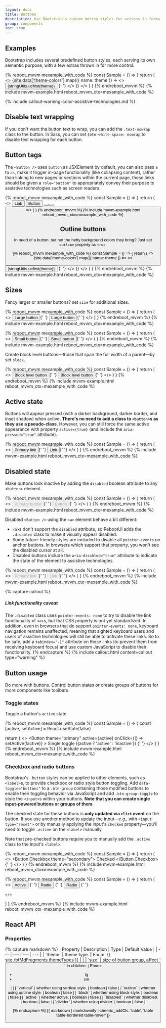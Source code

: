```yaml
---
layout: docs
title: Buttons
description: Use Bootstrap's custom button styles for actions in forms, dialogs, and more with support for multiple sizes, states, and more.
group: components
toc: true
---
```


## Examples

Bootstrap includes several predefined button styles, each serving its own semantic purpose, with a few extras thrown in for more control.

{% reboot_mvvm mexample_with_code %}
const Sample = () => {
  return (
    <>
        {site.data['theme-colors'].map(({ name: theme }) =>
          <>
            <Button class="mb-3" theme={theme}>
              {stringUtils.ucfirst(theme)}
            </Button>
            {' '}
          </>
        )}
    </>
  )
}
{% endreboot_mvvm %}
{% include mvvm-example.html reboot_mvvm_ctx=mexample_with_code %}

{% include callout-warning-color-assistive-technologies.md %}

## Disable text wrapping

If you don't want the button text to wrap, you can add the `.text-nowrap` class to the button. In Sass, you can set `$btn-white-space: nowrap` to disable text wrapping for each button.

## Button tags

The `<Button />` uses `button` as JSXElement by default, you can also pass `a` to `as`, make it trigger in-page functionality (like collapsing content), rather than linking to new pages or sections within the current page, these links should be given a `role="button"` to appropriately convey their purpose to assistive technologies such as screen readers.

{% reboot_mvvm mexample_with_code %}
const Sample = () => {
  return (
    <>
      <Button as="a" href="#" class="mr-1" theme="primary" role="button">Link</Button>
      <Button class="mr-1" theme="primary" role="button" type='submit'>Button</Button>
      <Button as="input" class="mr-1" theme="primary" role="button" value="Input" type='button' />
      <Button as="input" class="mr-1" theme="primary" role="button" value="Submit" type='submit' />
      <Button as="input" class="mr-1" theme="primary" role="button" value="Reset" type='reset' />
    </>
  )
}
{% endreboot_mvvm %}
{% include mvvm-example.html reboot_mvvm_ctx=mexample_with_code %}

## Outline buttons

In need of a button, but not the hefty background colors they bring? Just set `outline` property as `true`.

{% reboot_mvvm mexample_with_code %}
const Sample = () => {
  return (
    <>
      {site.data['theme-colors'].map(({ name: theme }) =>
        <>
          <Button outline theme={theme}>
            {stringUtils.ucfirst(theme)}
          </Button>
          {' '}
        </>
      )}
    </>
  )
}
{% endreboot_mvvm %}
{% include mvvm-example.html reboot_mvvm_ctx=mexample_with_code %}

## Sizes

Fancy larger or smaller buttons? set `size` for additional sizes.

{% reboot_mvvm mexample_with_code %}
const Sample = () => {
  return (
    <>
      <Button type="button" size="lg" theme="primary">Large button</Button>{' '}
      <Button type="button" size="lg" theme="secondary">Large button</Button>{' '}
    </>
  )
}
{% endreboot_mvvm %}
{% include mvvm-example.html reboot_mvvm_ctx=mexample_with_code %}

{% reboot_mvvm mexample_with_code %}
const Sample = () => {
  return (
    <>
      <Button type="button" size="sm" theme="primary">Small button</Button>{' '}
      <Button type="button" size="sm" theme="secondary">Small button</Button>{' '}
    </>
  )
}
{% endreboot_mvvm %}
{% include mvvm-example.html reboot_mvvm_ctx=mexample_with_code %}

Create block level buttons—those that span the full width of a parent—by set `block`.

{% reboot_mvvm mexample_with_code %}
const Sample = () => {
  return (
    <>
      <Button type="button" size="lg" block theme="primary">Block level button</Button>{' '}
      <Button type="button" size="lg" block theme="secondary">Block level button</Button>{' '}
    </>
  )
}
{% endreboot_mvvm %}
{% include mvvm-example.html reboot_mvvm_ctx=mexample_with_code %}

## Active state

Buttons will appear pressed (with a darker background, darker border, and inset shadow) when active. **There's no need to add a class to `<button>`s as they use a pseudo-class**. However, you can still force the same active appearance with property `active={true}`  (and include the <code>aria-pressed="true"</code> attribute).

{% reboot_mvvm mexample_with_code %}
const Sample = () => {
  return (
    <>
      <Button as="a" size="lg" active theme="primary" aria-pressed="true">Primary link</Button>{' '}
      <Button as="a" size="lg" active theme="secondary" aria-pressed="true">Link</Button>{' '}
    </>
  )
}
{% endreboot_mvvm %}
{% include mvvm-example.html reboot_mvvm_ctx=mexample_with_code %}

## Disabled state

Make buttons look inactive by adding the `disabled` boolean attribute to any `<button>` element.

{% reboot_mvvm mexample_with_code %}
const Sample = () => {
  return (
    <>
      <Button size="lg" active theme="primary" disabled>Primary button</Button>{' '}
      <Button size="lg" active theme="secondary" disabled>Button</Button>{' '}
    </>
  )
}
{% endreboot_mvvm %}
{% include mvvm-example.html reboot_mvvm_ctx=mexample_with_code %}

Disabled `<Button />` using the `<a>` element behave a bit different:

- `<a>`s don't support the `disabled` attribute, so RebootUI adds the `.disabled` class to make it visually appear disabled.
- Some future-friendly styles are included to disable all `pointer-events` on anchor buttons. In browsers which support that property, you won't see the disabled cursor at all.
- Disabled buttons include the `aria-disabled="true"` attribute to indicate the state of the element to assistive technologies.

{% reboot_mvvm mexample_with_code %}
const Sample = () => {
  return (
    <>
      <Button as="a" size="lg" theme="primary" disabled>Primary link</Button>{' '}
      <Button as="a" size="lg" theme="secondary" disabled>Link</Button>{' '}
    </>
  )
}
{% endreboot_mvvm %}
{% include mvvm-example.html reboot_mvvm_ctx=mexample_with_code %}

{% capture callout %}
##### Link functionality caveat

The `.disabled` class uses `pointer-events: none` to try to disable the link functionality of `<a>`s, but that CSS property is not yet standardized. In addition, even in browsers that do support `pointer-events: none`, keyboard navigation remains unaffected, meaning that sighted keyboard users and users of assistive technologies will still be able to activate these links. So to be safe, add a `tabindex="-1"` attribute on these links (to prevent them from receiving keyboard focus) and use custom JavaScript to disable their functionality.
{% endcapture %}
{% include callout.html content=callout type="warning" %}

## Button usage

Do more with buttons. Control button states or create groups of buttons for more components like toolbars.

### Toggle states

Toggle a button's `active` state.

{% reboot_mvvm mexample_with_code %}
const Sample = () => {
  const [active, setActive] = React.useState(false)

  return (
    <>
      <Button
        theme="primary"
        active={active}
        onClick={() => setActive(!active)}
      >
        Single toggle ({active ? 'active' : 'inactive'})
      </Button>{' '}
    </>
  )
}
{% endreboot_mvvm %}
{% include mvvm-example.html reboot_mvvm_ctx=mexample_with_code %}

### Checkbox and radio buttons

Bootstrap's `.button` styles can be applied to other elements, such as `<label>`s, to provide checkbox or radio style button toggling. Add `data-toggle="buttons"` to a `.btn-group` containing those modified buttons to enable their toggling behavior via JavaScript and add `.btn-group-toggle` to style the `<input>`s within your buttons. **Note that you can create single input-powered buttons or groups of them.**

The checked state for these buttons is **only updated via `click` event** on the button. If you use another method to update the input—e.g., with `<input type="reset">` or by manually applying the input's `checked` property—you'll need to toggle `.active` on the `<label>` manually.

Note that pre-checked buttons require you to manually add the `.active` class to the input's `<label>`.

{% reboot_mvvm mexample_with_code %}
const Sample = () => {
  return (
    <>
      <Button.Checkbox theme="secondary">
        Checked
      </Button.Checkbox>{' '}
    </>
  )
}
{% endreboot_mvvm %}
{% include mvvm-example.html reboot_mvvm_ctx=mexample_with_code %}

{% reboot_mvvm mexample_with_code %}
const Sample = () => {
  return (
    <>
      <ButtonGroup toggle data-toggle="buttons">
        <Button as="label" active theme="secondary">
          <Radio name="options" id="option1" checked /> Active
        </Button>
        {' '}
        <Button as="label" theme="secondary">
          <Radio name="options" id="option2" /> Radio
        </Button>
        {' '}
        <Button as="label" theme="secondary">
          <Radio name="options" id="option3" /> Radio
        </Button>
        {' '}
      </ButtonGroup>
      
    </>
  )
}
{% endreboot_mvvm %}
{% include mvvm-example.html reboot_mvvm_ctx=mexample_with_code %}

## React API

### Properties

<div class="rbt-properties-table-wrapper">
{% capture markdown %}
| Property | Description | Type | Default Value |
| --- | --- | --- | --- |
| `theme` | theme type. | Enum: {{ site.rbtMdFragments.themeTypes }} |  |
| `size` | size of button group, affect `<Button />` in children. | Enum: <ul><li>lg</li><li>sm</li></ul> |  |
| `vertical` | whether using vertical style. | boolean | false  |
| `outline` | whether using outline style. | boolean | false  |
| `block` | whether using block style. | boolean | false  |
| `active` | whether active. | boolean | false  |
| `disabled` | whether disabled. | boolean | false  |
| `divider` | whether using divider. | boolean | false  |

{% endcapture %}
{{ markdown | markdownify | cheerio_addCls: 'table', 'table table-bordered table-hover' }}
</div>